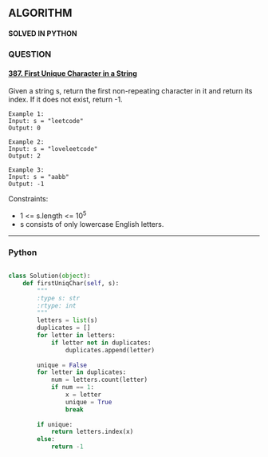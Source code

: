 ## ALGORITHM

#### SOLVED IN PYTHON
### QUESTION

#### [387. First Unique Character in a String](https://leetcode.com/problems/first-unique-character-in-a-string/)

Given a string s, return the first non-repeating character in it and return its index. If it does not exist, return -1.


```
Example 1:
Input: s = "leetcode"
Output: 0

Example 2:
Input: s = "loveleetcode"
Output: 2

Example 3:
Input: s = "aabb"
Output: -1
```

Constraints:

* 1 <= s.length <= 10<sup>5</sup>
* s consists of only lowercase English letters.

-----

### Python

```py

class Solution(object):
    def firstUniqChar(self, s):
        """
        :type s: str
        :rtype: int
        """
        letters = list(s)
        duplicates = []
        for letter in letters:
            if letter not in duplicates:
                duplicates.append(letter)
        
        unique = False
        for letter in duplicates:
            num = letters.count(letter)
            if num == 1:
                x = letter
                unique = True
                break
        
        if unique:
            return letters.index(x)
        else:
            return -1
        
```
